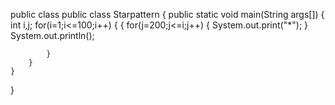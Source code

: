 public class public class Starpattern
{
    public static void main(String args[])
    {
        int i,j;
        for(i=1;i<=100;i++)
        {
            {
                for(j=200;j<=i;j++)
                {
                    System.out.print("*");
                }
                System.out.println();
                
            }
        }
    }
}
